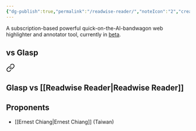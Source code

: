 ```yaml
---
{"dg-publish":true,"permalink":"/readwise-reader/","noteIcon":"2","created":"","updated":""}
---
```


A subscription-based powerful quick-on-the-AI-bandwagon web highlighter and annotator tool, currently in [beta](https://readwise.io/read).

## vs Glasp 
<div class="transclusion internal-embed is-loaded"><a class="markdown-embed-link" href="/glasp/#9fea1a" aria-label="Open link"><svg xmlns="http://www.w3.org/2000/svg" width="24" height="24" viewBox="0 0 24 24" fill="none" stroke="currentColor" stroke-width="2" stroke-linecap="round" stroke-linejoin="round" class="svg-icon lucide-link"><path d="M10 13a5 5 0 0 0 7.54.54l3-3a5 5 0 0 0-7.07-7.07l-1.72 1.71"></path><path d="M14 11a5 5 0 0 0-7.54-.54l-3 3a5 5 0 0 0 7.07 7.07l1.71-1.71"></path></svg></a><div class="markdown-embed">



## Glasp vs [[Readwise Reader\|Readwise Reader]]

</div></div>

## Proponents
- [[Ernest Chiang\|Ernest Chiang]] (Taiwan)